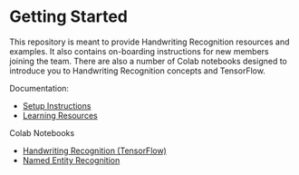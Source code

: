 # Getting Started

This repository is meant to provide Handwriting Recognition resources and examples. It also contains on-boarding instructions for new
members joining the team. There are also a number of Colab notebooks designed to introduce you to Handwriting Recognition concepts and
TensorFlow.

Documentation:
* [Setup Instructions](https://github.com/BYU-Handwriting-Lab/GettingStarted/blob/master/documentation/Setup.md)
* [Learning Resources](https://github.com/BYU-Handwriting-Lab/GettingStarted/blob/master/documentation/Learning.md)

Colab Notebooks
* [Handwriting Recognition (TensorFlow)](https://github.com/BYU-Handwriting-Lab/GettingStarted/blob/master/notebooks/handwriting-recognition-tensorflow.ipynb)
* [Named Entity Recognition](https://github.com/BYU-Handwriting-Lab/GettingStarted/blob/master/notebooks/named-entity-recognition.ipynb)

